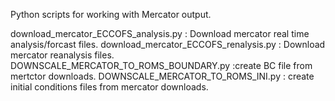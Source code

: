 Python scripts for working with Mercator output. 
 
download_mercator_ECCOFS_analysis.py : Download mercator real time analysis/forcast files. 
download_mercator_ECCOFS_renalysis.py :  Download mercator reanalysis files.
DOWNSCALE_MERCATOR_TO_ROMS_BOUNDARY.py :create BC file from mertctor downloads.
DOWNSCALE_MERCATOR_TO_ROMS_INI.py : create initial conditions files from mercator downloads.
